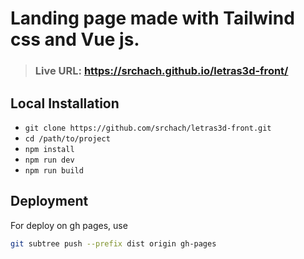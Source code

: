 # Landing page made with Tailwind css and Vue js.

> ### Live URL: https://srchach.github.io/letras3d-front/

## Local Installation
- `` git clone https://github.com/srchach/letras3d-front.git ``
- `` cd /path/to/project ``
- `` npm install ``
- `` npm run dev ``
- `` npm run build ``


## Deployment

For deploy on gh pages, use

``` bash
git subtree push --prefix dist origin gh-pages
```
